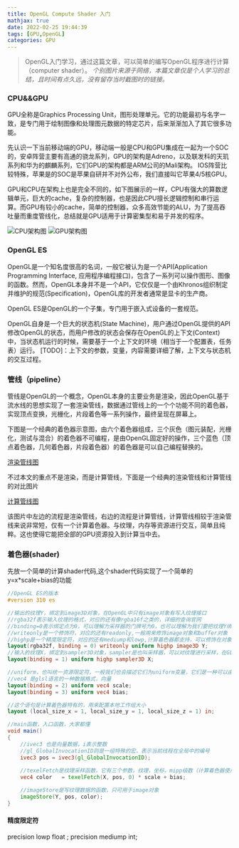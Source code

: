 ```yaml
---
title: OpenGL Compute Shader 入门
mathjax: true
date: 2022-02-25 19:44:39
tags: [GPU,OpenGL]
categories: GPU
---
```


> OpenGL入门学习，通过这篇文章，可以简单的编写OpenGL程序进行计算（computer shader）。 
> *个别图片来源于网络，本篇文章仅是个人学习的总结，且时间有点久远，没有留存当时截图时的链接。*

<!-- more -->

### CPU&&GPU

GPU全称是Graphics Processing Unit，图形处理单元。它的功能最初与名字一致，是专门用于绘制图像和处理图元数据的特定芯片，后来渐渐加入了其它很多功能。

先认识一下当前移动端的GPU，移动端一般是CPU和GPU集成在一起为一个SOC的，安卓阵营主要有高通的骁龙系列，GPU的架构是Adreno，以及联发科的天玑系列和华为的麒麟系列，它们GPU的架构都是ARM公司的Mali架构。
IOS阵营比较特殊，苹果是的SOC是苹果自研并不对外公布，我们直接叫它苹果4/5核GPU。

GPU和CPU在架构上也是完全不同的，如下图展示的一样，CPU有强大的算数逻辑单元，巨大的cache，复杂的控制器，也是因此CPU擅长逻辑控制和串行运算。而GPU有较小的cache，简单的控制器，众多高效节能的ALU，为了提高吞吐量而重度管线化，总结就是GPU适用于计算密集型和易于并发的程序。

![CPU架构图](/image/cpu_struct.png)
![GPU架构图](/image/gpu_struct.png)

### OpenGL ES

OpenGL是一个知名度很高的名词，一般它被认为是一个API(Application Programming Interface, 应用程序编程接口)，包含了一系列可以操作图形、图像的函数。然而，OpenGL本身并不是一个API，它仅仅是一个由Khronos组织制定并维护的规范(Specification)，OpenGL库的开发者通常是显卡的生产商。

OpenGL ES是OpenGL的一个子集，专门用于嵌入式设备的一套规范。

OpenGL自身是一个巨大的状态机(State Machine)，用户通过OpenGL提供的API修改OpenGL的状态，而用户修改的状态会保存在OpenGL的上下文(Context)中，当状态机运行的时候，需要基于一个上下文的环境（相当于一个配置表，任务表）运行。
[TODO]：上下文的参数，变量，内容需要详细了解，上下文与状态机的交互过程。

### 管线（pipeline）

管线是OpenGL的一个概念，OpenGL本身的主要业务是渲染，因此OpenGL基于流水线的思想实现了一套渲染管线，数据通过管线上的一个个功能不同的着色器，实现顶点变换，光栅化，片段着色等一系列操作，最终呈现在屏幕上。

下图是一个经典的着色器示意图，由六个着色器组成，三个灰色（图元装配，光栅化，测试与混合）的着色器不可编程，是由OpenGL固定好的操作，三个蓝色（顶点着色器，几何着色器，片段着色器）的着色器是可以自己编程替换的。

[渲染管线图](/image/render_pipeline.png)

不过本文的重点不是渲染，而是计算管线，下面是一个经典的渲染管线和计算管线的对比图片

[计算管线图](/image/compute_pipeline.png)

该图片中左边的流程是渲染管线，右边的流程是计算管线，计算管线相较于渲染管线来说非常短，仅有一个计算着色器。与纹理，内存等资源进行交互，简单且纯粹。这也使得它能把全部的GPU资源投入到计算当中去。

### 着色器(shader)

先放一个简单的计算shader代码,这个shader代码实现了一个简单的y=x*scale+bias的功能
```glsl
//OpenGL ES的版本
#version 310 es

//输出的纹理Y，绑定到image3D对象，在OpenGL中只有image对象有写入纹理接口
//rgba32f表示输入纹理的格式，对应的还有像rgba16f之类的，详细的查询官网
//binding=0表示绑定点为0，可以理解为采样器的门牌号为0，也可以理解为我们要把纹理Y绑定到编号为0的资源，它是一个image3D资源
//writeonly是一个修饰符，对应的还有readonly,一般用来修饰image对象和buffer对象
//highp是一个精度限定符，对应的还有mediump和lowp,计算着色器都支持，可以修饰在对象前面，也可以全局修饰
layout(rgba32f, binding = 0) writeonly uniform highp image3D Y;
//输入的纹理X，绑定到sampler3D对象，sampler是也叫采样器，可以对纹理进行采样，在GL中可以设置采样方式：最近邻，双线性等
layout(binding = 1) uniform highp sampler3D X;

//uniform，也叫统一资源限定符，一般我们也会描述它们为uniform变量，它们是一种可以由CPU端配置数据到GPU端使用的数据，GPU端可见不可修改
//vec4 是glsl语言的一种数据格式，向量
layout(binding = 2) uniform vec4 scale;
layout(binding = 3) uniform vec4 bias;

//这个语句是计算着色器特有的，用来配置本地工作组大小
layout (local_size_x = 1, local_size_y = 1, local_size_z = 1) in;

//main函数，入口函数，大家都懂
void main()
{
    //ivec3 也是向量数据，i表示整数
    //gl_GlobalInvocationID则是一组特殊的宏，表示当前线程在全局中的编号
    ivec3 pos = ivec3(gl_GlobalInvocationID);
    
    //texelFetch是纹理采样函数，它有三个参数，纹理，坐标，mipp级数（计算着色器使用一般设为0）
    vec4 color   = texelFetch(X, pos, 0) * scale + bias;

    //imageStore是写纹理数据的函数，只可用于image对象
    imageStore(Y, pos, color);
}
```
#### 精度限定符
precision lowp float ;
precision mediump int;
